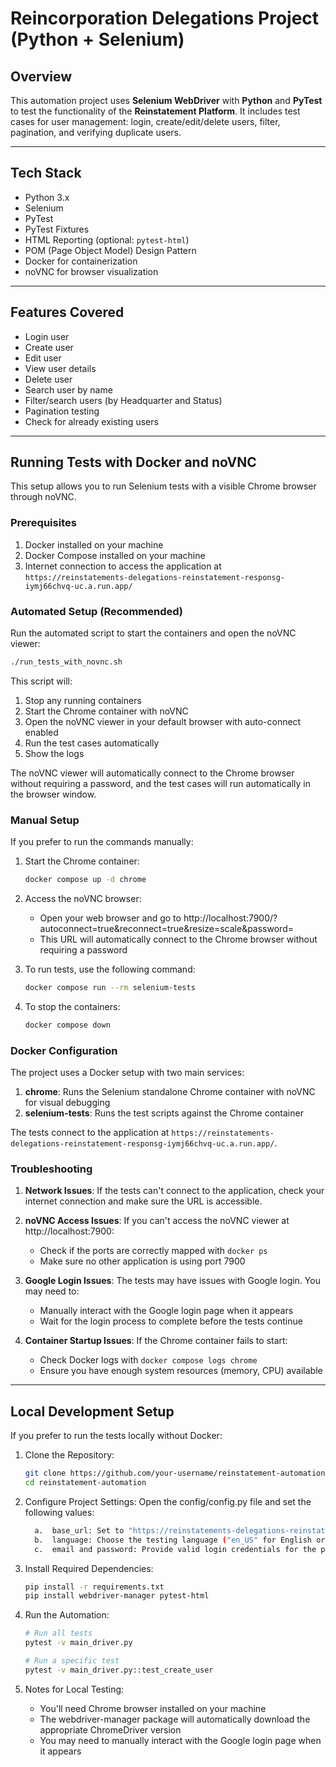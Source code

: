 # Reincorporation Delegations Project (Python + Selenium)

## Overview
This automation project uses **Selenium WebDriver** with **Python** and **PyTest** to test the functionality of the **Reinstatement Platform**.
It includes test cases for user management: login, create/edit/delete users, filter, pagination, and verifying duplicate users.

---

## Tech Stack
- Python 3.x
- Selenium
- PyTest
- PyTest Fixtures
- HTML Reporting (optional: `pytest-html`)
- POM (Page Object Model) Design Pattern
- Docker for containerization
- noVNC for browser visualization

---

## Features Covered
- Login user
- Create user
- Edit user
- View user details
- Delete user
- Search user by name
- Filter/search users (by Headquarter and Status)
- Pagination testing
- Check for already existing users

---

## Running Tests with Docker and noVNC

This setup allows you to run Selenium tests with a visible Chrome browser through noVNC.

### Prerequisites

1. Docker installed on your machine
2. Docker Compose installed on your machine
3. Internet connection to access the application at `https://reinstatements-delegations-reinstatement-responsg-iymj66chvq-uc.a.run.app/`

### Automated Setup (Recommended)

Run the automated script to start the containers and open the noVNC viewer:

```bash
./run_tests_with_novnc.sh
```

This script will:
1. Stop any running containers
2. Start the Chrome container with noVNC
3. Open the noVNC viewer in your default browser with auto-connect enabled
4. Run the test cases automatically
5. Show the logs

The noVNC viewer will automatically connect to the Chrome browser without requiring a password, and the test cases will run automatically in the browser window.

### Manual Setup

If you prefer to run the commands manually:

1. Start the Chrome container:
   ```bash
   docker compose up -d chrome
   ```

2. Access the noVNC browser:
   - Open your web browser and go to http://localhost:7900/?autoconnect=true&reconnect=true&resize=scale&password=
   - This URL will automatically connect to the Chrome browser without requiring a password

3. To run tests, use the following command:
   ```bash
   docker compose run --rm selenium-tests
   ```

4. To stop the containers:
   ```bash
   docker compose down
   ```

### Docker Configuration

The project uses a Docker setup with two main services:

1. **chrome**: Runs the Selenium standalone Chrome container with noVNC for visual debugging
2. **selenium-tests**: Runs the test scripts against the Chrome container

The tests connect to the application at `https://reinstatements-delegations-reinstatement-responsg-iymj66chvq-uc.a.run.app/`.

### Troubleshooting

1. **Network Issues**: If the tests can't connect to the application, check your internet connection and make sure the URL is accessible.

2. **noVNC Access Issues**: If you can't access the noVNC viewer at http://localhost:7900:
   - Check if the ports are correctly mapped with `docker ps`
   - Make sure no other application is using port 7900

3. **Google Login Issues**: The tests may have issues with Google login. You may need to:
   - Manually interact with the Google login page when it appears
   - Wait for the login process to complete before the tests continue

4. **Container Startup Issues**: If the Chrome container fails to start:
   - Check Docker logs with `docker compose logs chrome`
   - Ensure you have enough system resources (memory, CPU) available

---

## Local Development Setup

If you prefer to run the tests locally without Docker:

1. Clone the Repository:
   ```bash
   git clone https://github.com/your-username/reinstatement-automation.git
   cd reinstatement-automation
   ```

2. Configure Project Settings:
   Open the config/config.py file and set the following values:
   ```bash
     a.  base_url: Set to "https://reinstatements-delegations-reinstatement-responsg-iymj66chvq-uc.a.run.app/"
     b.  language: Choose the testing language ("en_US" for English or "Español" for Spanish, etc.).
     c.  email and password: Provide valid login credentials for the platform.
   ```

3. Install Required Dependencies:
   ```bash
   pip install -r requirements.txt
   pip install webdriver-manager pytest-html
   ```

4. Run the Automation:
   ```bash
   # Run all tests
   pytest -v main_driver.py

   # Run a specific test
   pytest -v main_driver.py::test_create_user
   ```

5. Notes for Local Testing:
   - You'll need Chrome browser installed on your machine
   - The webdriver-manager package will automatically download the appropriate ChromeDriver version
   - You may need to manually interact with the Google login page when it appears
